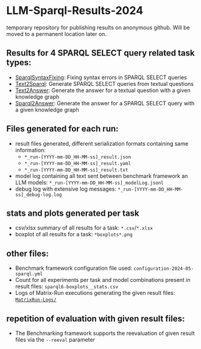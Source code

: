 # LLM-Sparql-Results-2024
temporary repository for publishing results on anonymous github. Will be moved to a permanent location later on.


## Results for 4 SPARQL SELECT query related task types:

* [SparqlSyntaxFixing](SparqlSyntaxFixing): Fixing syntax errors in SPARQL SELECT queries
* [Text2Sparql](Text2Sparql): Generate SPARQL SELECT queries from textual questions
* [Text2Answer](Text2Answer): Generate the answer for a textual question with a given knowledge graph
* [Sparql2Answer](Sparql2Answer): Generate the answer for a SPARQL SELECT query with a given knowledge graph


## Files generated for each run:

* result files generated, different serialization formats containing same information:
    * `*_run-[YYYY-mm-DD_HH-MM-ss]_result.json`
    * `*_run-[YYYY-mm-DD_HH-MM-ss]_result.yaml`
    * `*_run-[YYYY-mm-DD_HH-MM-ss]_result.txt`
* model log containing all text sent between benchmark framework an LLM models: `*_run-[YYYY-mm-DD_HH-MM-ss]_modelLog.jsonl`
* debug log with extensive log messages: `*_run-[YYYY-mm-DD_HH-MM-ss]_debug-log.log`

## stats and plots generated per task
* csv/xlsx summary of all results for a task: `*.csv`/`*.xlsx`
* boxplot of all results for a task: `*boxplots*.png`

## other files:
* Benchmark framework configuration file used: `configuration-2024-05-sparql.yml`
* Count for all experiments per task and model combinations present in result files: `sparql6-boxplots__stats.csv`
* Logs of Matrix-Run executions generating the given result files: [`MatrixRun-Logs/`](MatrixRun-Logs/)

## repetition of evaluation with given result files:
* The Benchmarking framework supports the reevaluation of given result files via the `--reeval` parameter
